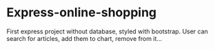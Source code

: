 # Express-online-shopping
First express project without database, styled with bootstrap. User can search for articles, add them to chart, remove from it...
